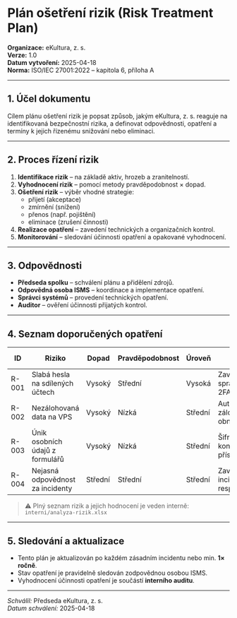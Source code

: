 # Plán ošetření rizik (Risk Treatment Plan)
<!-- # plany/plan-osetreni-rizik.md -->

**Organizace:** eKultura, z. s.  
**Verze:** 1.0  
**Datum vytvoření:** 2025-04-18  
**Norma:** ISO/IEC 27001:2022 – kapitola 6, příloha A

---

## 1. Účel dokumentu

Cílem plánu ošetření rizik je popsat způsob, jakým eKultura, z. s. reaguje na identifikovaná bezpečnostní rizika, a definovat odpovědnosti, opatření a termíny k jejich řízenému snižování nebo eliminaci.

---

## 2. Proces řízení rizik

1. **Identifikace rizik** – na základě aktiv, hrozeb a zranitelností.
2. **Vyhodnocení rizik** – pomocí metody pravděpodobnost × dopad.
3. **Ošetření rizik** – výběr vhodné strategie:  
   - přijetí (akceptace)
   - zmírnění (snížení)
   - přenos (např. pojištění)
   - eliminace (zrušení činnosti)
4. **Realizace opatření** – zavedení technických a organizačních kontrol.
5. **Monitorování** – sledování účinnosti opatření a opakované vyhodnocení.

---

## 3. Odpovědnosti

- **Předseda spolku** – schválení plánu a přidělení zdrojů.
- **Odpovědná osoba ISMS** – koordinace a implementace opatření.
- **Správci systémů** – provedení technických opatření.
- **Auditor** – ověření účinnosti přijatých kontrol.

---

## 4. Seznam doporučených opatření

| ID | Riziko | Dopad | Pravděpodobnost | Úroveň | Opatření | Typ kontroly | Stav | Termín |
|----|--------|-------|-----------------|--------|----------|---------------|------|--------|
| R-001 | Slabá hesla na sdílených účtech | Vysoký | Střední | Vysoká | Zavedení správce hesel a 2FA | Technické | Aktivní | 2025-05-01 |
| R-002 | Nezálohovaná data na VPS | Vysoký | Nízká | Střední | Automatizované zálohy + test obnovy | Technické / Procesní | Implementováno | 2025-04-01 |
| R-003 | Únik osobních údajů z formulářů | Vysoký | Nízká | Střední | Šifrování + kontrola přístupů | Organizační | Plánováno | 2025-05-10 |
| R-004 | Nejasná odpovědnost za incidenty | Střední | Střední | Střední | Zavedení incident response plánu | Procesní | Probíhá | 2025-06-01 |

> ⚠️ Plný seznam rizik a jejich hodnocení je veden interně: `interni/analyza-rizik.xlsx`

---

## 5. Sledování a aktualizace

- Tento plán je aktualizován po každém zásadním incidentu nebo min. **1× ročně**.
- Stav opatření je pravidelně sledován zodpovědnou osobou ISMS.
- Vyhodnocení účinnosti opatření je součástí **interního auditu**.

---

*Schválil:* Předseda eKultura, z. s.  
*Datum schválení:* 2025-04-18

